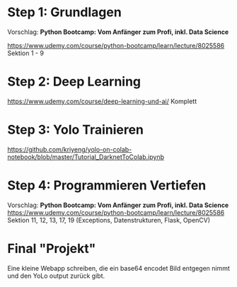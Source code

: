 # Step 1: Grundlagen

Vorschlag:
**Python Bootcamp: Vom Anfänger zum Profi, inkl. Data Science**

https://www.udemy.com/course/python-bootcamp/learn/lecture/8025586
Sektion 1 - 9

# Step 2: Deep Learning

https://www.udemy.com/course/deep-learning-und-ai/
Komplett

# Step 3: Yolo Trainieren

https://github.com/kriyeng/yolo-on-colab-notebook/blob/master/Tutorial_DarknetToColab.ipynb

# Step 4: Programmieren Vertiefen

Vorschlag:
**Python Bootcamp: Vom Anfänger zum Profi, inkl. Data Science**
https://www.udemy.com/course/python-bootcamp/learn/lecture/8025586
Sektion 11, 12, 13, 17, 19
(Exceptions, Datenstrukturen, Flask, OpenCV)

# Final "Projekt"

Eine kleine Webapp schreiben, die ein base64 encodet Bild entgegen nimmt und den YoLo output
zurück gibt.
